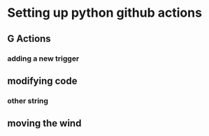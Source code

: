 # Setting up python github actions

## G Actions

### adding a new trigger

## modifying code

### other string

## moving the wind
